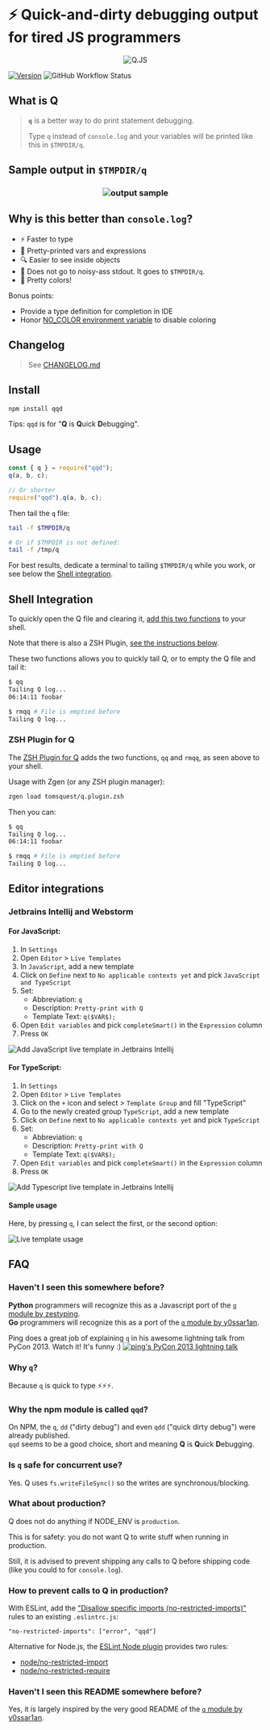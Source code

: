 # ⚡ Quick-and-dirty debugging output for tired JS programmers

<div align="center">

![Q.JS](docs/logo.png)

</div>

[![Version](https://img.shields.io/npm/v/qqd.svg?style=for-the-badge)](https://www.npmjs.com/package/qqd)
![GitHub Workflow Status](https://img.shields.io/github/workflow/status/tomsquest/q.js/check?style=for-the-badge)

## What is Q

> **`q`** is a better way to do print statement debugging.
>
> Type `q` instead of `console.log` and your variables will be printed like this in `$TMPDIR/q`.

## Sample output in `$TMPDIR/q`

<h3 align="center">

![output sample](docs/output_sample.png)

</h3>

## Why is this better than `console.log`?

- :zap: Faster to type
- :bento: Pretty-printed vars and expressions
- :mag: Easier to see inside objects
- :see_no_evil: Does not go to noisy-ass stdout. It goes to `$TMPDIR/q`.
- :art: Pretty colors!

Bonus points:

- Provide a type definition for completion in IDE
- Honor [NO_COLOR environment variable](https://no-color.org) to disable coloring

## Changelog

> See [CHANGELOG.md](CHANGELOG.md)

## Install

```sh
npm install qqd
```

Tips: `qqd` is for "**Q** is **Q**uick **D**ebugging".

## Usage

```js
const { q } = require("qqd");
q(a, b, c);

// Or shorter
require("qqd").q(a, b, c);
```

Then tail the `q` file:

```bash
tail -f $TMPDIR/q

# Or if $TMPDIR is not defined:
tail -f /tmp/q
```

For best results, dedicate a terminal to tailing `$TMPDIR/q` while you work, or see below the [Shell integration](#shell-integration).

## Shell Integration

To quickly open the Q file and clearing it, [add this two functions](https://raw.githubusercontent.com/tomsquest/q.plugin.zsh/master/q.plugin.zsh) to your shell.

Note that there is also a ZSH Plugin, [see the instructions below](#zsh-plugin-for-q).

These two functions allows you to quickly tail Q, or to empty the Q file and tail it:

```bash
$ qq
Tailing Q log...
06:14:11 foobar

$ rmqq # File is emptied before
Tailing Q log...
```

### ZSH Plugin for Q

The [ZSH Plugin for Q](https://github.com/tomsquest/q.plugin.zsh) adds the two functions, `qq` and `rmqq`, as seen above to your shell.

Usage with Zgen (or any ZSH plugin manager):

```bash
zgen load tomsquest/q.plugin.zsh
```

Then you can:

```bash
$ qq
Tailing Q log...
06:14:11 foobar

$ rmqq # File is emptied before
Tailing Q log...
```

## Editor integrations

### Jetbrains Intellij and Webstorm

#### For JavaScript:

1. In `Settings`
1. Open `Editor` > `Live Templates`
1. In `JavaScript`, add a new template
1. Click on `Define` next to `No applicable contexts yet` and pick `JavaScript and TypeScript`
1. Set:
   - Abbreviation: `q`
   - Description: `Pretty-print with Q`
   - Template Text: `q($VAR$);`
1. Open `Edit variables` and pick `completeSmart()` in the `Expression` column
1. Press `OK`

![Add JavaScript live template in Jetbrains Intellij](docs/jetbrains_add_live_template_javascript.png)

#### For TypeScript:

1. In `Settings`
1. Open `Editor` > `Live Templates`
1. Click on the `+` icon and select > `Template Group` and fill "TypeScript"
1. Go to the newly created group `TypeScript`, add a new template
1. Click on `Define` next to `No applicable contexts yet` and pick `TypeScript`
1. Set:
   - Abbreviation: `q`
   - Description: `Pretty-print with Q`
   - Template Text: `q($VAR$);`
1. Open `Edit variables` and pick `completeSmart()` in the `Expression` column
1. Press `OK`

![Add Typescript live template in Jetbrains Intellij](docs/jetbrains_add_live_template_typescript.png)

#### Sample usage

Here, by pressing `q`, I can select the first, or the second option:

![Live template usage](docs/jetbrains_live_template_usage.png.png)

## FAQ

### Haven't I seen this somewhere before?

**Python** programmers will recognize this as a Javascript port of the [`q` module by zestyping](https://github.com/zestyping/q).  
**Go** programmers will recognize this as a port of the [`q` module by y0ssar1an](https://github.com/y0ssar1an/q).

Ping does a great job of explaining `q` in his awesome lightning talk from PyCon 2013. Watch it! It's funny :)
[![ping's PyCon 2013 lightning talk](docs/q_presentation.png)](https://youtu.be/OL3De8BAhME?t=25m14s)

### Why `q`?

Because `q` is quick to type ⚡⚡⚡.

### Why the npm module is called `qqd`?

On NPM, the `q`, `dd` ("dirty debug") and even `qdd` ("quick dirty debug") were already published.  
`qqd` seems to be a good choice, short and meaning **Q** is **Q**uick **D**ebugging.

### Is `q` safe for concurrent use?

Yes. Q uses `fs.writeFileSync()` so the writes are synchronous/blocking.

### What about production?

Q does not do anything if NODE_ENV is `production`.

This is for safety: you do not want Q to write stuff when running in production.

Still, it is advised to prevent shipping any calls to Q before shipping code (like you could to for `console.log`).

### How to prevent calls to Q in production?

With ESLint, add the ["Disallow specific imports (no-restricted-imports)"](https://eslint.org/docs/rules/no-restricted-imports) rules to an existing `.eslintrc.js`:

```
"no-restricted-imports": ["error", "qqd"]
```

Alternative for Node.js, the [ESLint Node plugin]() provides two rules:

- [node/no-restricted-import](https://github.com/mysticatea/eslint-plugin-node/blob/master/docs/rules/no-restricted-import.md)
- [node/no-restricted-require](https://github.com/mysticatea/eslint-plugin-node/blob/master/docs/rules/no-restricted-require.md)

### Haven't I seen this README somewhere before?

Yes, it is largely inspired by the very good README of the [`q` module by y0ssar1an](https://github.com/y0ssar1an/q).
